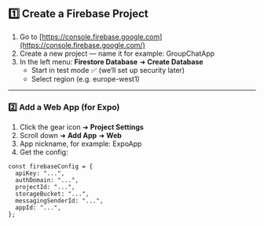 
## **1️⃣ Create a Firebase Project**

1. Go to [https://console.firebase.google.com](https://console.firebase.google.com/)
2. Create a new project — name it for example: GroupChatApp
3. In the left menu: **Firestore Database** ➜ **Create Database**
   - Start in test mode ✅ (we’ll set up security later)
   - Select region (e.g. europe-west1)

---

### **2️⃣ Add a Web App (for Expo)**

1. Click the gear icon ➜ **Project Settings**
2. Scroll down ➜ **Add App** ➜ **Web**
3. App nickname, for example: ExpoApp
4. Get the config:

```tsx
const firebaseConfig = {
  apiKey: "...",
  authDomain: "...",
  projectId: "...",
  storageBucket: "...",
  messagingSenderId: "...",
  appId: "...",
};
```